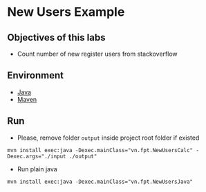 # New Users Example

## Objectives of this labs
- Count number of new register users from stackoverflow

## Environment
- [Java]()
- [Maven](https://www.mkyong.com/maven/how-to-install-maven-in-windows/)

## Run

- Please, remove folder `output` inside project root folder if existed

```
mvn install exec:java -Dexec.mainClass="vn.fpt.NewUsersCalc" -Dexec.args="./input ./output"
```

- Run plain java

```
mvn install exec:java -Dexec.mainClass="vn.fpt.NewUsersJava"
```